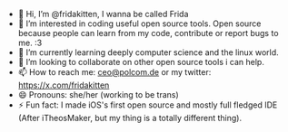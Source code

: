- 👋 Hi, I’m @fridakitten, I wanna be called Frida
- 👀 I’m interested in coding useful open source tools. Open source because people can learn from my code, contribute or report bugs to me. :3
- 🌱 I’m currently learning deeply computer science and the linux world.
- 💞️ I’m looking to collaborate on other open source tools i can help.
- 📫 How to reach me: ceo@polcom.de or my twitter: https://x.com/fridakitten
- 😄 Pronouns: she/her (working to be trans)
- ⚡ Fun fact: I made iOS's first open source and mostly full fledged IDE (After iTheosMaker, but my thing is a totally different thing).

<!---
fridakitten/fridakitten is a ✨ special ✨ repository because its `README.md` (this file) appears on your GitHub profile.
You can click the Preview link to take a look at your changes.
--->
